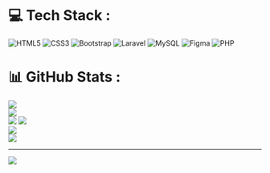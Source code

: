 # 💻 Tech Stack :
![HTML5](https://img.shields.io/badge/html5-%23E34F26.svg?style=for-the-badge&logo=html5&logoColor=white) ![CSS3](https://img.shields.io/badge/css3-%231572B6.svg?style=for-the-badge&logo=css3&logoColor=white) ![Bootstrap](https://img.shields.io/badge/bootstrap-%23563D7C.svg?style=for-the-badge&logo=bootstrap&logoColor=white) ![Laravel](https://img.shields.io/badge/laravel-%23FF2D20.svg?style=for-the-badge&logo=laravel&logoColor=white) ![MySQL](https://img.shields.io/badge/mysql-%2300f.svg?style=for-the-badge&logo=mysql&logoColor=white) 	![Figma](https://img.shields.io/badge/figma-%23F24E1E.svg?style=for-the-badge&logo=figma&logoColor=white) ![PHP](https://img.shields.io/badge/php-%23777BB4.svg?style=for-the-badge&logo=php&logoColor=white)
# 📊 GitHub Stats :
![](https://github-readme-stats.vercel.app/api?username=yusada&theme=radical&hide_border=true&include_all_commits=true&count_private=false)<br/>
![](https://github-readme-streak-stats.herokuapp.com/?user=yusada&theme=radical&hide_border=true)<br/>
![](https://github-readme-stats.vercel.app/api/top-langs/?username=yusada&theme=radical&hide_border=true&include_all_commits=true&count_private=false&layout=compact)
![](https://github-readme-stats.vercel.app/api?username=yusada&theme=dark&hide_border=false&include_all_commits=true&count_private=false)<br/>
![](https://github-readme-streak-stats.herokuapp.com/?user=yusada&theme=dark&hide_border=false)<br/>
![](https://github-readme-stats.vercel.app/api/top-langs/?username=yusada&theme=dark&hide_border=false&include_all_commits=true&count_private=false&layout=compact)

---
[![](https://visitcount.itsvg.in/api?id=yusada&icon=0&color=12)](https://visitcount.itsvg.in)

